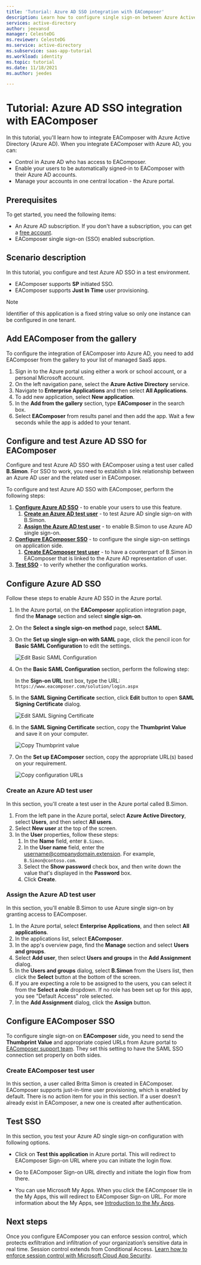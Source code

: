 ```yaml
---
title: 'Tutorial: Azure AD SSO integration with EAComposer'
description: Learn how to configure single sign-on between Azure Active Directory and EAComposer.
services: active-directory
author: jeevansd
manager: CelesteDG
ms.reviewer: CelesteDG
ms.service: active-directory
ms.subservice: saas-app-tutorial
ms.workload: identity
ms.topic: tutorial
ms.date: 11/18/2021
ms.author: jeedes

---
```


# Tutorial: Azure AD SSO integration with EAComposer

In this tutorial, you'll learn how to integrate EAComposer with Azure Active Directory (Azure AD). When you integrate EAComposer with Azure AD, you can:

* Control in Azure AD who has access to EAComposer.
* Enable your users to be automatically signed-in to EAComposer with their Azure AD accounts.
* Manage your accounts in one central location - the Azure portal.

## Prerequisites

To get started, you need the following items:

* An Azure AD subscription. If you don't have a subscription, you can get a [free account](https://azure.microsoft.com/free/).
* EAComposer single sign-on (SSO) enabled subscription.

## Scenario description

In this tutorial, you configure and test Azure AD SSO in a test environment.

* EAComposer supports **SP** initiated SSO.
* EAComposer supports **Just In Time** user provisioning.

> [!NOTE]
> Identifier of this application is a fixed string value so only one instance can be configured in one tenant.

## Add EAComposer from the gallery

To configure the integration of EAComposer into Azure AD, you need to add EAComposer from the gallery to your list of managed SaaS apps.

1. Sign in to the Azure portal using either a work or school account, or a personal Microsoft account.
1. On the left navigation pane, select the **Azure Active Directory** service.
1. Navigate to **Enterprise Applications** and then select **All Applications**.
1. To add new application, select **New application**.
1. In the **Add from the gallery** section, type **EAComposer** in the search box.
1. Select **EAComposer** from results panel and then add the app. Wait a few seconds while the app is added to your tenant.

## Configure and test Azure AD SSO for EAComposer

Configure and test Azure AD SSO with EAComposer using a test user called **B.Simon**. For SSO to work, you need to establish a link relationship between an Azure AD user and the related user in EAComposer.

To configure and test Azure AD SSO with EAComposer, perform the following steps:

1. **[Configure Azure AD SSO](#configure-azure-ad-sso)** - to enable your users to use this feature.
    1. **[Create an Azure AD test user](#create-an-azure-ad-test-user)** - to test Azure AD single sign-on with B.Simon.
    1. **[Assign the Azure AD test user](#assign-the-azure-ad-test-user)** - to enable B.Simon to use Azure AD single sign-on.
1. **[Configure EAComposer SSO](#configure-eacomposer-sso)** - to configure the single sign-on settings on application side.
    1. **[Create EAComposer test user](#create-eacomposer-test-user)** - to have a counterpart of B.Simon in EAComposer that is linked to the Azure AD representation of user.
1. **[Test SSO](#test-sso)** - to verify whether the configuration works.

## Configure Azure AD SSO

Follow these steps to enable Azure AD SSO in the Azure portal.

1. In the Azure portal, on the **EAComposer** application integration page, find the **Manage** section and select **single sign-on**.
1. On the **Select a single sign-on method** page, select **SAML**.
1. On the **Set up single sign-on with SAML** page, click the pencil icon for **Basic SAML Configuration** to edit the settings.

   ![Edit Basic SAML Configuration](common/edit-urls.png)

1. On the **Basic SAML Configuration** section, perform the following step:

    In the **Sign-on URL** text box, type the URL:
    `https://www.eacomposer.com/solution/login.aspx`

1. In the **SAML Signing Certificate** section, click **Edit** button to open **SAML Signing Certificate** dialog.

	![Edit SAML Signing Certificate](common/edit-certificate.png)

1. In the **SAML Signing Certificate** section, copy the **Thumbprint Value** and save it on your computer.

    ![Copy Thumbprint value](common/copy-thumbprint.png)

1. On the **Set up EAComposer** section, copy the appropriate URL(s) based on your requirement.

	![Copy configuration URLs](common/copy-configuration-urls.png)

### Create an Azure AD test user

In this section, you'll create a test user in the Azure portal called B.Simon.

1. From the left pane in the Azure portal, select **Azure Active Directory**, select **Users**, and then select **All users**.
1. Select **New user** at the top of the screen.
1. In the **User** properties, follow these steps:
   1. In the **Name** field, enter `B.Simon`.  
   1. In the **User name** field, enter the username@companydomain.extension. For example, `B.Simon@contoso.com`.
   1. Select the **Show password** check box, and then write down the value that's displayed in the **Password** box.
   1. Click **Create**.

### Assign the Azure AD test user

In this section, you'll enable B.Simon to use Azure single sign-on by granting access to EAComposer.

1. In the Azure portal, select **Enterprise Applications**, and then select **All applications**.
1. In the applications list, select **EAComposer**.
1. In the app's overview page, find the **Manage** section and select **Users and groups**.
1. Select **Add user**, then select **Users and groups** in the **Add Assignment** dialog.
1. In the **Users and groups** dialog, select **B.Simon** from the Users list, then click the **Select** button at the bottom of the screen.
1. If you are expecting a role to be assigned to the users, you can select it from the **Select a role** dropdown. If no role has been set up for this app, you see "Default Access" role selected.
1. In the **Add Assignment** dialog, click the **Assign** button.

## Configure EAComposer SSO

To configure single sign-on on **EAComposer** side, you need to send the **Thumbprint Value** and appropriate copied URLs from Azure portal to [EAComposer support team](mailto:support@eacomposer.com). They set this setting to have the SAML SSO connection set properly on both sides.

### Create EAComposer test user

In this section, a user called Britta Simon is created in EAComposer. EAComposer supports just-in-time user provisioning, which is enabled by default. There is no action item for you in this section. If a user doesn't already exist in EAComposer, a new one is created after authentication.

## Test SSO 

In this section, you test your Azure AD single sign-on configuration with following options. 

* Click on **Test this application** in Azure portal. This will redirect to EAComposer Sign-on URL where you can initiate the login flow. 

* Go to EAComposer Sign-on URL directly and initiate the login flow from there.

* You can use Microsoft My Apps. When you click the EAComposer tile in the My Apps, this will redirect to EAComposer Sign-on URL. For more information about the My Apps, see [Introduction to the My Apps](../user-help/my-apps-portal-end-user-access.md).

## Next steps

Once you configure EAComposer you can enforce session control, which protects exfiltration and infiltration of your organization’s sensitive data in real time. Session control extends from Conditional Access. [Learn how to enforce session control with Microsoft Cloud App Security](/cloud-app-security/proxy-deployment-aad).